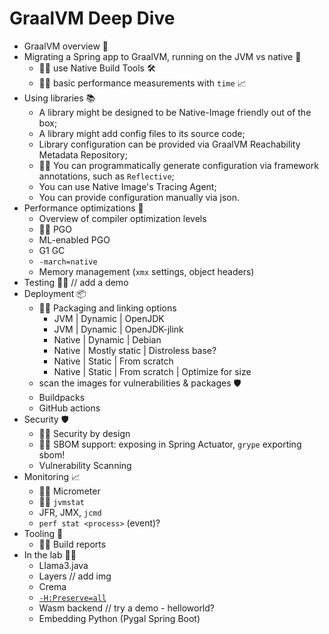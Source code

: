 # GraalVM Deep Dive

* GraalVM overview 🐰
* Migrating a Spring app to GraalVM, running on the JVM vs native 🤖
  * 👩‍💻 use Native Build Tools 🛠️
  * 👩‍💻 basic performance measurements with `time` 📈
* Using libraries 📚
  * A library might be designed to be Native-Image friendly out of the box;
  * A library might add config files to its source code;
  * Library configuration can be provided via GraalVM Reachability Metadata Repository;
  * 👩‍💻 You can programmatically generate configuration via framework annotations, such as `Reflective`;
  * You can use Native Image's Tracing Agent;
  * You can provide configuration manually via json.
* Performance optimizations 🚀
  * Overview of compiler optimization levels
  * 👩‍💻 PGO
  * ML-enabled PGO
  * G1 GC
  * `-march=native`
  * Memory management (`xmx` settings, object headers)
* Testing 👨‍🔬 // add a demo
* Deployment 📦
  * 👩‍💻 Packaging and linking options
    * JVM | Dynamic | OpenJDK
    * JVM | Dynamic | OpenJDK-jlink
    * Native | Dynamic | Debian
    * Native | Mostly static | Distroless base?
    * Native | Static | From scratch 
    * Native | Static | From scratch | Optimize for size
  * scan the images for vulnerabilities & packages 🛡️
  * Buildpacks
  * GitHub actions
* Security 🛡️
  * 👩‍💻 Security by design
  * 👩‍💻 SBOM support: exposing in Spring Actuator, `grype` exporting sbom!
  * Vulnerability Scanning
* Monitoring 📈
  * 👩‍💻 Micrometer
  * 👩‍💻 `jvmstat` <!-- visualvm --jdkhome /Users/ayurenko/.sdkman/candidates/java/23-graal --> 
  * JFR, JMX, `jcmd`
  * `perf stat <process>` (event)?
* Tooling 🔮
  * 👩‍💻 Build reports
* In the lab 👩‍🔬
  * Llama3.java
  * Layers // add img
  * Crema
  * [`-H:Preserve=all`](https://github.com/oracle/graal/pull/10180)
  * Wasm backend // try a demo - helloworld?
  * Embedding Python (Pygal Spring Boot)
